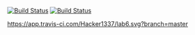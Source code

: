[![Build Status](https://travis-ci.org/Hacker1337/lab6.svg?branch=master)](https://travis-ci.org/Hacker1337/lab6)
[![Build Status](https://app.travis-ci.com/Hacker1337/lab6.svg?branch=master)](https://app.travis-ci.com/Hacker1337/lab6)

https://app.travis-ci.com/Hacker1337/lab6.svg?branch=master
